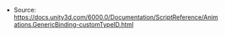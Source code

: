 * Source: https://docs.unity3d.com/6000.0/Documentation/ScriptReference/Animations.GenericBinding-customTypeID.html


